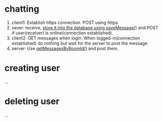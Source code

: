 # chatting
1. client1: Establish https connection. POST using https. 
2. sever: receive, [store it into the database using saveMessage()](src/main/java/com/waterbucket/chatroom/service/MessageService.java) and POST if user(receiver) is online(connection established).
3. client2: GET messages when login. When logged-in(connection established) do nothing but wait for the server to post the message.
4. server: Use [getMessagesByRoomId()](src/main/java/com/waterbucket/chatroom/controller/ChatController.java) and post them.

# creating user
...

# deleting user
...

